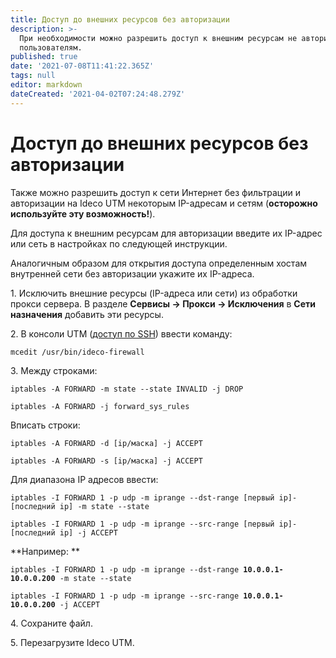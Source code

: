 ```yaml
---
title: Доступ до внешних ресурсов без авторизации
description: >-
  При необходимости можно разрешить доступ к внешним ресурсам не авторизованным
  пользователям.
published: true
date: '2021-07-08T11:41:22.365Z'
tags: null
editor: markdown
dateCreated: '2021-04-02T07:24:48.279Z'
---
```


# Доступ до внешних ресурсов без авторизации

Также можно разрешить доступ к сети Интернет без фильтрации и авторизации на Ideco UTM некоторым IP-адресам и сетям (**осторожно используйте эту возможность!**).

Для доступа к внешним ресурcам для авторизации введите их IP-адрес или сеть в настройках по следующей инструкции.

Аналогичным образом для открытия доступа определенным хостам внутренней сети без авторизации укажите их IP-адреса.

1\. Исключить внешние ресурсы (IP-адреса или сети) из обработки прокси сервера. В разделе **Сервисы -> Прокси -> Исключения** в **Сети назначения** добавить эти ресурсы.

2\. В консоли UTM ([доступ по SSH](../access-rules/admins.md)) ввести команду:

`mcedit /usr/bin/ideco-firewall`

3\. Между строками:

`iptables -A FORWARD -m state --state INVALID -j DROP`

`iptables -A FORWARD -j forward_sys_rules`

Вписать строки:

`iptables -A FORWARD -d [ip/маска] -j ACCEPT`

`iptables -A FORWARD -s [ip/маска] -j ACCEPT`

Для диапазона IP адресов ввести:

`iptables -I FORWARD 1 -p udp -m iprange --dst-range [первый ip]-[последний ip] -m state --state `

`iptables -I FORWARD 1 -p udp -m iprange --src-range [первый ip]-[последний ip] -j ACCEPT`

**Например: **

`iptables -I FORWARD 1 -p udp -m iprange --dst-range `**`10.0.0.1-10.0.0.200`**`  -m state --state  `

`iptables -I FORWARD 1 -p udp -m iprange --src-range `**`10.0.0.1-10.0.0.200`**` -j ACCEPT`

4\. Сохраните файл.

5\. Перезагрузите Ideco UTM.
